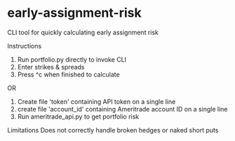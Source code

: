 # early-assignment-risk
CLI tool for quickly calculating early assignment risk

Instructions

1. Run portfolio.py directly to invoke CLI
2. Enter strikes & spreads 
3. Press ^c when finished to calculate

OR

1. Create file 'token' containing API token on a single line
2. create file 'account_id' containing Ameritrade account ID on a single line
3. Run ameritrade_api.py to get portfolio risk


Limitations
Does not correctly handle broken hedges or naked short puts
